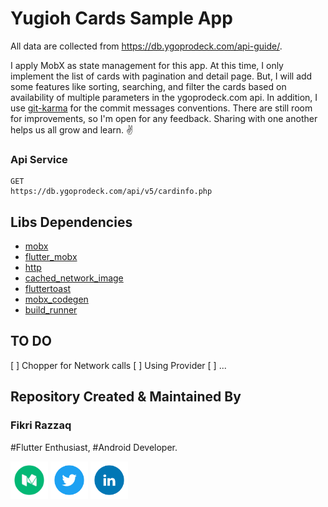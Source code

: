 # Yugioh Cards Sample App

All data are collected from https://db.ygoprodeck.com/api-guide/.

I apply MobX as state management for this app. At this time, I only implement the list of cards with pagination and detail page. But, I will add some features like sorting, searching, and filter the cards based on availability of multiple parameters in the ygoprodeck.com api. In addition, I use [git-karma] for the commit messages conventions.
There are still room for improvements, so I'm open for any feedback. Sharing with one another helps us all grow and learn. ✌️

### Api Service
```
GET
https://db.ygoprodeck.com/api/v5/cardinfo.php
```

## Libs Dependencies
* [mobx]
* [flutter_mobx]
* [http]
* [cached_network_image]
* [fluttertoast]
* [mobx_codegen]
* [build_runner]

## TO DO
[ ] Chopper for Network calls
[ ] Using Provider
[ ] ...

## Repository Created & Maintained By

### Fikri Razzaq

#Flutter Enthusiast, #Android Developer.

<a href="https://medium.com/@fikrirazzaq"><img src="https://github.com/aritraroy/social-icons/blob/master/medium-icon.png?raw=true" width="60"></a>
<a href="https://twitter.com/fikrirazzaq"><img src="https://github.com/aritraroy/social-icons/blob/master/twitter-icon.png?raw=true" width="60"></a>
<a href="https://linkedin.com/in/fikrirazzaq"><img src="https://github.com/aritraroy/social-icons/blob/master/linkedin-icon.png?raw=true" width="60"></a>

[mobx]: <https://classroom.udacity.com/courses/ud9012>
[flutter_mobx]: <https://github.com/rifqimfahmi/android-mvvm-coroutine>
[http]: <https://square.github.io/retrofit/>
[cached_network_image]: <https://github.com/square/moshi>
[fluttertoast]: <https://developer.android.com/topic/libraries/architecture/room>
[mobx_codegen]: <https://developer.android.com/topic/libraries/architecture>
[build_runner]: <https://developer.android.com/topic/libraries/architecture/coroutines>
[git-karma]: <http://karma-runner.github.io/4.0/dev/git-commit-msg.html>
